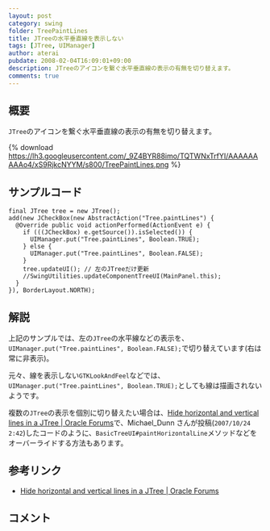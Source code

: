 ```yaml
---
layout: post
category: swing
folder: TreePaintLines
title: JTreeの水平垂直線を表示しない
tags: [JTree, UIManager]
author: aterai
pubdate: 2008-02-04T16:09:01+09:00
description: JTreeのアイコンを繋ぐ水平垂直線の表示の有無を切り替えます。
comments: true
---
```

## 概要
`JTree`のアイコンを繋ぐ水平垂直線の表示の有無を切り替えます。

{% download https://lh3.googleusercontent.com/_9Z4BYR88imo/TQTWNxTrfYI/AAAAAAAAAo4/xS9RjkcNYYM/s800/TreePaintLines.png %}

## サンプルコード
<pre class="prettyprint"><code>final JTree tree = new JTree();
add(new JCheckBox(new AbstractAction("Tree.paintLines") {
  @Override public void actionPerformed(ActionEvent e) {
    if (((JCheckBox) e.getSource()).isSelected()) {
      UIManager.put("Tree.paintLines", Boolean.TRUE);
    } else {
      UIManager.put("Tree.paintLines", Boolean.FALSE);
    }
    tree.updateUI(); // 左のJTreeだけ更新
    //SwingUtilities.updateComponentTreeUI(MainPanel.this);
  }
}), BorderLayout.NORTH);
</code></pre>

## 解説
上記のサンプルでは、左の`JTree`の水平線などの表示を、`UIManager.put("Tree.paintLines", Boolean.FALSE);`で切り替えています(右は常に非表示)。

元々、線を表示しない`GTKLookAndFeel`などでは、`UIManager.put("Tree.paintLines", Boolean.TRUE);`としても線は描画されないようです。

複数の`JTree`の表示を個別に切り替えたい場合は、[Hide horizontal and vertical lines in a JTree | Oracle Forums](https://community.oracle.com/thread/1367209)で、Michael_Dunn さんが投稿(`2007/10/24 2:42`)したコードのように、`BasicTreeUI#paintHorizontalLine`メソッドなどをオーバーライドする方法もあります。

## 参考リンク
- [Hide horizontal and vertical lines in a JTree | Oracle Forums](https://community.oracle.com/thread/1367209)

<!-- dummy comment line for breaking list -->

## コメント
